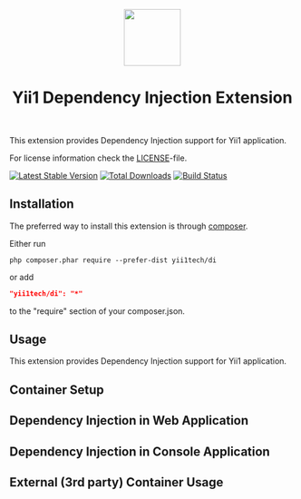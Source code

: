 <p align="center">
    <a href="https://github.com/yii1tech" target="_blank">
        <img src="https://avatars.githubusercontent.com/u/134691944" height="100px">
    </a>
    <h1 align="center">Yii1 Dependency Injection Extension</h1>
    <br>
</p>

This extension provides Dependency Injection support for Yii1 application.

For license information check the [LICENSE](LICENSE.md)-file.

[![Latest Stable Version](https://img.shields.io/packagist/v/yii1tech/di.svg)](https://packagist.org/packages/yii1tech/di)
[![Total Downloads](https://img.shields.io/packagist/dt/yii1tech/di.svg)](https://packagist.org/packages/yii1tech/di)
[![Build Status](https://github.com/yii1tech/di/workflows/build/badge.svg)](https://github.com/yii1tech/di/actions)


Installation
------------

The preferred way to install this extension is through [composer](http://getcomposer.org/download/).

Either run

```
php composer.phar require --prefer-dist yii1tech/di
```

or add

```json
"yii1tech/di": "*"
```

to the "require" section of your composer.json.


Usage
-----

This extension provides Dependency Injection support for Yii1 application.


## Container Setup <span id="conatiner-setup"></span>


## Dependency Injection in Web Application <span id="di-in-web-application"></span>


## Dependency Injection in Console Application <span id="di-in-console-application"></span>


## External (3rd party) Container Usage <span id="external-contatiner-usage"></span>

